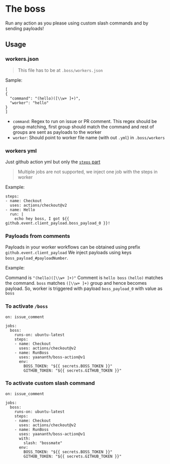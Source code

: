 # The boss
Run any action as you please using custom slash commands and by sending payloads!


## Usage

### workers.json

> This file has to be at `.boss/workers.json`

Sample:
```
[
{	
  "command": "(hello)([\\w+ ]+)",	
  "worker": "hello"	
}
]
```

- `command`: Regex to run on issue or PR comment. This regex should be group matching, first group should match the command and rest of groups are sent as payloads to the worker
- `worker`: Should point to worker file name (with out `.yml`) in `.boss/workers`

### workers yml

Just github action yml but only the [`steps` part](https://help.github.com/en/actions/reference/workflow-syntax-for-github-actions#jobsjob_idsteps)

> Multiple jobs are not supported, we inject one job with the steps in worker 

Example:
```
steps:
- name: Checkout
  uses: actions/checkout@v2
- name: Hello
  run: |
    echo hey boss, I got ${{ github.event.client_payload.boss_payload_0 }}!
```

### Payloads from comments

Payloads in your worker workflows can be obtained using prefix `github.event.client_payload`
We inject payloads using keys `boss_payload_#payloadNumber`.

Example:

Command is `"(hello)([\\w+ ]+)"`
Comment is `hello boss`
`(hello)` matches the command.
`boss` matches `([\\w+ ]+)` group and hence becomes payload.
So, worker is triggered with payload `boss_payload_0` with value as `boss`

### To activate `/boss`
```
on: issue_comment

jobs:
  boss:
    runs-on: ubuntu-latest
    steps:
    - name: Checkout
      uses: actions/checkout@v2
    - name: RunBoss
      uses: yaananth/boss-action@v1
      env:
        BOSS_TOKEN: "${{ secrets.BOSS_TOKEN }}"
        GITHUB_TOKEN: "${{ secrets.GITHUB_TOKEN }}"
```

### To activate custom slash command
```
on: issue_comment

jobs:
  boss:
    runs-on: ubuntu-latest
    steps:
    - name: Checkout
      uses: actions/checkout@v2
    - name: RunBoss
      uses: yaananth/boss-action@v1
      with:
        slash: "bossmate"
      env:
        BOSS_TOKEN: "${{ secrets.BOSS_TOKEN }}"
        GITHUB_TOKEN: "${{ secrets.GITHUB_TOKEN }}"
```
